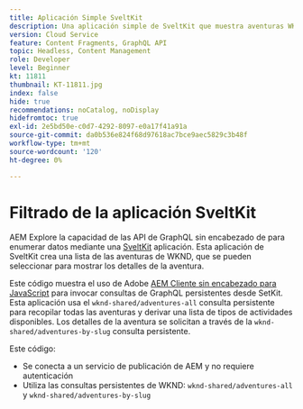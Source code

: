 ```yaml
---
title: Aplicación Simple SveltKit
description: Una aplicación simple de SveltKit que muestra aventuras WKND modeladas con fragmentos de contenido.
version: Cloud Service
feature: Content Fragments, GraphQL API
topic: Headless, Content Management
role: Developer
level: Beginner
kt: 11811
thumbnail: KT-11811.jpg
index: false
hide: true
recommendations: noCatalog, noDisplay
hidefromtoc: true
exl-id: 2e5bd50e-c0d7-4292-8097-e0a17f41a91a
source-git-commit: da0b536e824f68d97618ac7bce9aec5829c3b48f
workflow-type: tm+mt
source-wordcount: '120'
ht-degree: 0%

---
```


# Filtrado de la aplicación SveltKit

AEM Explore la capacidad de las API de GraphQL sin encabezado de para enumerar datos mediante una [SveltKit](https://kit.svelte.dev/) aplicación. Esta aplicación de SveltKit crea una lista de las aventuras de WKND, que se pueden seleccionar para mostrar los detalles de la aventura.

Este código muestra el uso de Adobe [AEM Cliente sin encabezado para JavaScript](https://github.com/adobe/aem-headless-client-js/blob/main/api-reference.md) para invocar consultas de GraphQL persistentes desde SetKit. Esta aplicación usa el `wknd-shared/adventures-all` consulta persistente para recopilar todas las aventuras y derivar una lista de tipos de actividades disponibles. Los detalles de la aventura se solicitan a través de la `wknd-shared/adventures-by-slug` consulta persistente.

Este código:

+ Se conecta a un servicio de publicación de AEM y no requiere autenticación
+ Utiliza las consultas persistentes de WKND: `wknd-shared/adventures-all` y `wknd-shared/adventures-by-slug`
